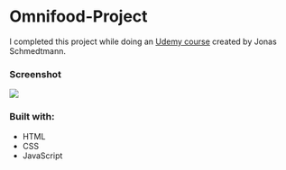 # Omnifood-Project

I completed this project while doing an [Udemy course](https://www.udemy.com/course/design-and-develop-a-killer-website-with-html5-and-css3/) created by Jonas Schmedtmann.

### Screenshot

![](omnifood-pic.png)

### Built with:

- HTML
- CSS
- JavaScript
